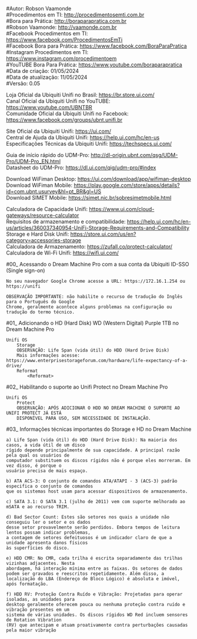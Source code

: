 #Autor: Robson Vaamonde<br>
#Procedimentos em TI: http://procedimentosemti.com.br<br>
#Bora para Prática: http://boraparapratica.com.br<br>
#Robson Vaamonde: http://vaamonde.com.br<br>
#Facebook Procedimentos em TI: https://www.facebook.com/ProcedimentosEmTi<br>
#Facebook Bora para Prática: https://www.facebook.com/BoraParaPratica<br>
#Instagram Procedimentos em TI: https://www.instagram.com/procedimentoem<br>
#YouTUBE Bora Para Prática: https://www.youtube.com/boraparapratica<br>
#Data de criação: 01/05/2024<br>
#Data de atualização: 11/05/2024<br>
#Versão: 0.05

Loja Oficial da Ubiquiti Unifi no Brasil: https://br.store.ui.com/<br>
Canal Oficial da Ubiquiti Unifi no YouTUBE: https://www.youtube.com/UBNTBR<br>
Comunidade Oficial da Ubiquiti Unifi no Facebook: https://www.facebook.com/groups/ubnt.unifi.br

Site Oficial da Ubiquiti Unifi: https://ui.com/<br>
Central de Ajuda da Ubiquiti Unifi: https://help.ui.com/hc/en-us<br>
Especificações Técnicas da Ubiquiti Unifi: https://techspecs.ui.com/

Guia de início rápido do UDM-Pro: http://dl-origin.ubnt.com/qsg/UDM-Pro/UDM-Pro_EN.html<br>
Datasheet do UDM-Pro: https://dl.ui.com/qig/udm-pro/#index

Download WiFiman Desktop: https://ui.com/download/app/wifiman-desktop<br>
Download WiFiman Mobile: https://play.google.com/store/apps/details?id=com.ubnt.usurvey&hl=pt_BR&gl=US<br>
Download SIMET Mobile: https://simet.nic.br/sobresimetmobile.html

Calculadora de Capacidade Unifi: https://www.ui.com/cloud-gateways/resource-calculator<br>
Requisitos de armazenamento e compatibilidade: https://help.ui.com/hc/en-us/articles/360037340954-UniFi-Storage-Requirements-and-Compatibility<br>
Storage e Hard Disk Unifi: https://store.ui.com/us/en?category=accessories-storage<br>
Calculadora de Armazenamento: https://zufall.co/protect-calculator/<br>
Calculadora de Wi-Fi Unifi: https://wifi.ui.com/

#00_ Acessando o Dream Machine Pro com a sua conta da Ubiquiti ID-SSO (Single sign-on)<br>

	No seu navegador Google Chrome acesse a URL: https://172.16.1.254 ou https://unifi
	
	OBSERVAÇÃO IMPORTANTE: não habilite o recurso de tradução do Inglês para o Português do Google
	Chrome, geralmente acontece alguns problemas na configuração ou tradução do termo técnico.

#01_ Adicionando o HD (Hard Disk) WD (Western Digital) Purple 1TB no Dream Machine Pro<br>

	Unifi OS
		Storage
		OBSERVAÇÃO: Life Span (vida útil) do HDD (Hard Drive Disk)
		Mais informações acesse: https://www.enterprisestorageforum.com/hardware/life-expectancy-of-a-drive/
		Reformat
			<Reformat>

#02_ Habilitando o suporte ao Unifi Protect no Dream Machine Pro<br>

	Unifi OS
		Protect
		OBSERVAÇÃO: APÓS ADICIONAR O HDD NO DREAM MACHINE O SUPORTE AO UNIFI PROTECT JÁ ESTÁ
		DISPONÍVEL PARA USO, SEM NECESSIDADE DE INSTALAÇÃO.

#03_ Informações técnicas importantes do Storage e HD no Dream Machine<br>

	a) Life Span (vida útil) do HDD (Hard Drive Disk): Na maioria dos casos, a vida útil de um disco
	rígido depende principalmente de sua capacidade. A principal razão pela qual os usuários de 
	computador substituem os discos rígidos não é porque eles morreram. Em vez disso, é porque o 
	usuário precisa de mais espaço.
	
	b) ATA ACS-3: O conjunto de comandos ATA/ATAPI - 3 (ACS-3) padrão especifica o conjunto de comandos
	que os sistemas host usam para acessar dispositivos de armazenamento.
	
	c) SATA 3.1: O SATA 3.1 (julho de 2011) vem com suporte melhorado ao mSATA e ao recurso TRIM.
	
	d) Bad Sector Count: Estes são setores nos quais a unidade não conseguiu ler o setor e os dados
	desse setor provavelmente serão perdidos. Embora tempos de leitura lentos possam indicar problemas,
	a contagem de setores defeituosos é um indicador claro de que a unidade apresenta danos físicos
	às superfícies do disco.
	
	e) HDD CMR: No CMR, cada trilha é escrita separadamente das trilhas vizinhas adjacentes. Nesta
	abordagem, há interação mínima entre as faixas. Os setores de dados podem ser gravados e reescritos repetidamente. Além disso, a localização do LBA (Endereço de Bloco Lógico) é absoluta e imóvel, 
	após formatação.

	f) HDD RV: Proteção Contra Ruído e Vibração: Projetadas para operar isoladas, as unidades para
	desktop geralmente oferecem pouca ou nenhuma proteção contra ruído e vibração presentes em um
	sistema de várias unidades. Os discos rígidos WD Red incluem sensores de Rotation Vibration
	(RV) que antecipam e atuam proativamente contra perturbações causadas pela maior vibração